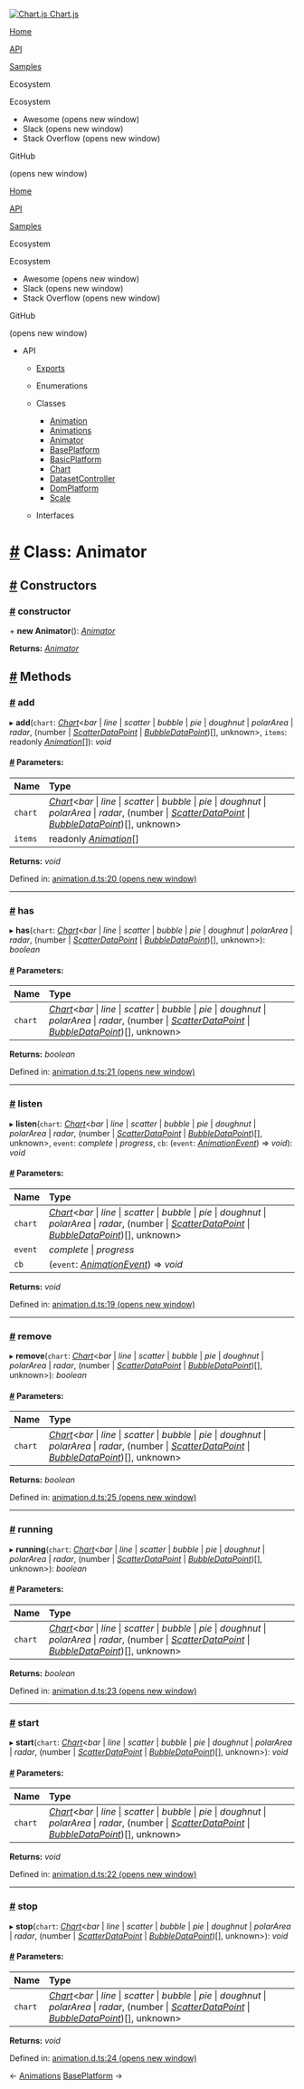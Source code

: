 <a href="/docs/3.2.0/" class="home-link router-link-active"><img src="/docs/3.2.0/favicon.ico" alt="Chart.js" class="logo" /> <span class="site-name can-hide">Chart.js</span></a>

<a href="/docs/3.2.0/" class="nav-link">Home</a>

<a href="/docs/3.2.0/api/" class="nav-link router-link-active">API</a>

<a href="/docs/3.2.0/samples/" class="nav-link">Samples</a>

<span class="title">Ecosystem</span> <span class="arrow down"></span>

<span class="title">Ecosystem</span> <span class="arrow right"></span>

-   Awesome
    <span class="sr-only">(opens new window)</span>
-   Slack
    <span class="sr-only">(opens new window)</span>
-   Stack Overflow
    <span class="sr-only">(opens new window)</span>

GitHub

<span class="sr-only">(opens new window)</span>

<a href="/docs/3.2.0/" class="nav-link">Home</a>

<a href="/docs/3.2.0/api/" class="nav-link router-link-active">API</a>

<a href="/docs/3.2.0/samples/" class="nav-link">Samples</a>

<span class="title">Ecosystem</span> <span class="arrow down"></span>

<span class="title">Ecosystem</span> <span class="arrow right"></span>

-   Awesome
    <span class="sr-only">(opens new window)</span>
-   Slack
    <span class="sr-only">(opens new window)</span>
-   Stack Overflow
    <span class="sr-only">(opens new window)</span>

GitHub

<span class="sr-only">(opens new window)</span>

-   API <span class="arrow down"></span>

    -   <a href="/docs/3.2.0/api/" class="sidebar-link">Exports</a>
    -   Enumerations <span class="arrow right"></span>

    -   Classes <span class="arrow down"></span>

        -   <a href="/docs/3.2.0/api/classes/animation.html" class="sidebar-link">Animation</a>
        -   <a href="/docs/3.2.0/api/classes/animations.html" class="sidebar-link">Animations</a>
        -   <a href="/docs/3.2.0/api/classes/animator.html" class="active sidebar-link">Animator</a>
        -   <a href="/docs/3.2.0/api/classes/baseplatform.html" class="sidebar-link">BasePlatform</a>
        -   <a href="/docs/3.2.0/api/classes/basicplatform.html" class="sidebar-link">BasicPlatform</a>
        -   <a href="/docs/3.2.0/api/classes/chart.html" class="sidebar-link">Chart</a>
        -   <a href="/docs/3.2.0/api/classes/datasetcontroller.html" class="sidebar-link">DatasetController</a>
        -   <a href="/docs/3.2.0/api/classes/domplatform.html" class="sidebar-link">DomPlatform</a>
        -   <a href="/docs/3.2.0/api/classes/scale.html" class="sidebar-link">Scale</a>

    -   Interfaces <span class="arrow right"></span>

<a href="#class-animator" class="header-anchor">#</a> Class: Animator
=====================================================================

<a href="#constructors" class="header-anchor">#</a> Constructors
----------------------------------------------------------------

### <a href="#constructor" class="header-anchor">#</a> constructor

\+ **new Animator**(): <a href="/docs/3.2.0/api/classes/animator.html" class="router-link-exact-active router-link-active"><em>Animator</em></a>

**Returns:** <a href="/docs/3.2.0/api/classes/animator.html" class="router-link-exact-active router-link-active"><em>Animator</em></a>

<a href="#methods" class="header-anchor">#</a> Methods
------------------------------------------------------

### <a href="#add" class="header-anchor">#</a> add

▸ **add**(`chart`: [*Chart*](/docs/3.2.0/api/classes/chart.html)&lt;*bar* | *line* | *scatter* | *bubble* | *pie* | *doughnut* | *polarArea* | *radar*, (number | [*ScatterDataPoint*](/docs/3.2.0/api/interfaces/scatterdatapoint.html) | [*BubbleDataPoint*](/docs/3.2.0/api/interfaces/bubbledatapoint.html))\[\], unknown&gt;, `items`: readonly [*Animation*](/docs/3.2.0/api/classes/animation.html)\[\]): *void*

#### <a href="#parameters" class="header-anchor">#</a> Parameters:

<table><thead><tr class="header"><th style="text-align: left;">Name</th><th style="text-align: left;">Type</th></tr></thead><tbody><tr class="odd"><td style="text-align: left;"><code>chart</code></td><td style="text-align: left;"><a href="/docs/3.2.0/api/classes/chart.html"><em>Chart</em></a>&lt;<em>bar</em> | <em>line</em> | <em>scatter</em> | <em>bubble</em> | <em>pie</em> | <em>doughnut</em> | <em>polarArea</em> | <em>radar</em>, (number | <a href="/docs/3.2.0/api/interfaces/scatterdatapoint.html"><em>ScatterDataPoint</em></a> | <a href="/docs/3.2.0/api/interfaces/bubbledatapoint.html"><em>BubbleDataPoint</em></a>)[], unknown&gt;</td></tr><tr class="even"><td style="text-align: left;"><code>items</code></td><td style="text-align: left;">readonly <a href="/docs/3.2.0/api/classes/animation.html"><em>Animation</em></a>[]</td></tr></tbody></table>

**Returns:** *void*

Defined in: [animation.d.ts:20 <span class="sr-only">(opens new window)</span>](https://github.com/chartjs/Chart.js/blob/0f1d07a/types/animation.d.ts#L20)

------------------------------------------------------------------------

### <a href="#has" class="header-anchor">#</a> has

▸ **has**(`chart`: [*Chart*](/docs/3.2.0/api/classes/chart.html)&lt;*bar* | *line* | *scatter* | *bubble* | *pie* | *doughnut* | *polarArea* | *radar*, (number | [*ScatterDataPoint*](/docs/3.2.0/api/interfaces/scatterdatapoint.html) | [*BubbleDataPoint*](/docs/3.2.0/api/interfaces/bubbledatapoint.html))\[\], unknown&gt;): *boolean*

#### <a href="#parameters-2" class="header-anchor">#</a> Parameters:

<table><thead><tr class="header"><th style="text-align: left;">Name</th><th style="text-align: left;">Type</th></tr></thead><tbody><tr class="odd"><td style="text-align: left;"><code>chart</code></td><td style="text-align: left;"><a href="/docs/3.2.0/api/classes/chart.html"><em>Chart</em></a>&lt;<em>bar</em> | <em>line</em> | <em>scatter</em> | <em>bubble</em> | <em>pie</em> | <em>doughnut</em> | <em>polarArea</em> | <em>radar</em>, (number | <a href="/docs/3.2.0/api/interfaces/scatterdatapoint.html"><em>ScatterDataPoint</em></a> | <a href="/docs/3.2.0/api/interfaces/bubbledatapoint.html"><em>BubbleDataPoint</em></a>)[], unknown&gt;</td></tr></tbody></table>

**Returns:** *boolean*

Defined in: [animation.d.ts:21 <span class="sr-only">(opens new window)</span>](https://github.com/chartjs/Chart.js/blob/0f1d07a/types/animation.d.ts#L21)

------------------------------------------------------------------------

### <a href="#listen" class="header-anchor">#</a> listen

▸ **listen**(`chart`: [*Chart*](/docs/3.2.0/api/classes/chart.html)&lt;*bar* | *line* | *scatter* | *bubble* | *pie* | *doughnut* | *polarArea* | *radar*, (number | [*ScatterDataPoint*](/docs/3.2.0/api/interfaces/scatterdatapoint.html) | [*BubbleDataPoint*](/docs/3.2.0/api/interfaces/bubbledatapoint.html))\[\], unknown&gt;, `event`: *complete* | *progress*, `cb`: (`event`: [*AnimationEvent*](/docs/3.2.0/api/interfaces/animationevent.html)) =&gt; *void*): *void*

#### <a href="#parameters-3" class="header-anchor">#</a> Parameters:

<table><thead><tr class="header"><th style="text-align: left;">Name</th><th style="text-align: left;">Type</th></tr></thead><tbody><tr class="odd"><td style="text-align: left;"><code>chart</code></td><td style="text-align: left;"><a href="/docs/3.2.0/api/classes/chart.html"><em>Chart</em></a>&lt;<em>bar</em> | <em>line</em> | <em>scatter</em> | <em>bubble</em> | <em>pie</em> | <em>doughnut</em> | <em>polarArea</em> | <em>radar</em>, (number | <a href="/docs/3.2.0/api/interfaces/scatterdatapoint.html"><em>ScatterDataPoint</em></a> | <a href="/docs/3.2.0/api/interfaces/bubbledatapoint.html"><em>BubbleDataPoint</em></a>)[], unknown&gt;</td></tr><tr class="even"><td style="text-align: left;"><code>event</code></td><td style="text-align: left;"><em>complete</em> | <em>progress</em></td></tr><tr class="odd"><td style="text-align: left;"><code>cb</code></td><td style="text-align: left;">(<code>event</code>: <a href="/docs/3.2.0/api/interfaces/animationevent.html"><em>AnimationEvent</em></a>) =&gt; <em>void</em></td></tr></tbody></table>

**Returns:** *void*

Defined in: [animation.d.ts:19 <span class="sr-only">(opens new window)</span>](https://github.com/chartjs/Chart.js/blob/0f1d07a/types/animation.d.ts#L19)

------------------------------------------------------------------------

### <a href="#remove" class="header-anchor">#</a> remove

▸ **remove**(`chart`: [*Chart*](/docs/3.2.0/api/classes/chart.html)&lt;*bar* | *line* | *scatter* | *bubble* | *pie* | *doughnut* | *polarArea* | *radar*, (number | [*ScatterDataPoint*](/docs/3.2.0/api/interfaces/scatterdatapoint.html) | [*BubbleDataPoint*](/docs/3.2.0/api/interfaces/bubbledatapoint.html))\[\], unknown&gt;): *boolean*

#### <a href="#parameters-4" class="header-anchor">#</a> Parameters:

<table><thead><tr class="header"><th style="text-align: left;">Name</th><th style="text-align: left;">Type</th></tr></thead><tbody><tr class="odd"><td style="text-align: left;"><code>chart</code></td><td style="text-align: left;"><a href="/docs/3.2.0/api/classes/chart.html"><em>Chart</em></a>&lt;<em>bar</em> | <em>line</em> | <em>scatter</em> | <em>bubble</em> | <em>pie</em> | <em>doughnut</em> | <em>polarArea</em> | <em>radar</em>, (number | <a href="/docs/3.2.0/api/interfaces/scatterdatapoint.html"><em>ScatterDataPoint</em></a> | <a href="/docs/3.2.0/api/interfaces/bubbledatapoint.html"><em>BubbleDataPoint</em></a>)[], unknown&gt;</td></tr></tbody></table>

**Returns:** *boolean*

Defined in: [animation.d.ts:25 <span class="sr-only">(opens new window)</span>](https://github.com/chartjs/Chart.js/blob/0f1d07a/types/animation.d.ts#L25)

------------------------------------------------------------------------

### <a href="#running" class="header-anchor">#</a> running

▸ **running**(`chart`: [*Chart*](/docs/3.2.0/api/classes/chart.html)&lt;*bar* | *line* | *scatter* | *bubble* | *pie* | *doughnut* | *polarArea* | *radar*, (number | [*ScatterDataPoint*](/docs/3.2.0/api/interfaces/scatterdatapoint.html) | [*BubbleDataPoint*](/docs/3.2.0/api/interfaces/bubbledatapoint.html))\[\], unknown&gt;): *boolean*

#### <a href="#parameters-5" class="header-anchor">#</a> Parameters:

<table><thead><tr class="header"><th style="text-align: left;">Name</th><th style="text-align: left;">Type</th></tr></thead><tbody><tr class="odd"><td style="text-align: left;"><code>chart</code></td><td style="text-align: left;"><a href="/docs/3.2.0/api/classes/chart.html"><em>Chart</em></a>&lt;<em>bar</em> | <em>line</em> | <em>scatter</em> | <em>bubble</em> | <em>pie</em> | <em>doughnut</em> | <em>polarArea</em> | <em>radar</em>, (number | <a href="/docs/3.2.0/api/interfaces/scatterdatapoint.html"><em>ScatterDataPoint</em></a> | <a href="/docs/3.2.0/api/interfaces/bubbledatapoint.html"><em>BubbleDataPoint</em></a>)[], unknown&gt;</td></tr></tbody></table>

**Returns:** *boolean*

Defined in: [animation.d.ts:23 <span class="sr-only">(opens new window)</span>](https://github.com/chartjs/Chart.js/blob/0f1d07a/types/animation.d.ts#L23)

------------------------------------------------------------------------

### <a href="#start" class="header-anchor">#</a> start

▸ **start**(`chart`: [*Chart*](/docs/3.2.0/api/classes/chart.html)&lt;*bar* | *line* | *scatter* | *bubble* | *pie* | *doughnut* | *polarArea* | *radar*, (number | [*ScatterDataPoint*](/docs/3.2.0/api/interfaces/scatterdatapoint.html) | [*BubbleDataPoint*](/docs/3.2.0/api/interfaces/bubbledatapoint.html))\[\], unknown&gt;): *void*

#### <a href="#parameters-6" class="header-anchor">#</a> Parameters:

<table><thead><tr class="header"><th style="text-align: left;">Name</th><th style="text-align: left;">Type</th></tr></thead><tbody><tr class="odd"><td style="text-align: left;"><code>chart</code></td><td style="text-align: left;"><a href="/docs/3.2.0/api/classes/chart.html"><em>Chart</em></a>&lt;<em>bar</em> | <em>line</em> | <em>scatter</em> | <em>bubble</em> | <em>pie</em> | <em>doughnut</em> | <em>polarArea</em> | <em>radar</em>, (number | <a href="/docs/3.2.0/api/interfaces/scatterdatapoint.html"><em>ScatterDataPoint</em></a> | <a href="/docs/3.2.0/api/interfaces/bubbledatapoint.html"><em>BubbleDataPoint</em></a>)[], unknown&gt;</td></tr></tbody></table>

**Returns:** *void*

Defined in: [animation.d.ts:22 <span class="sr-only">(opens new window)</span>](https://github.com/chartjs/Chart.js/blob/0f1d07a/types/animation.d.ts#L22)

------------------------------------------------------------------------

### <a href="#stop" class="header-anchor">#</a> stop

▸ **stop**(`chart`: [*Chart*](/docs/3.2.0/api/classes/chart.html)&lt;*bar* | *line* | *scatter* | *bubble* | *pie* | *doughnut* | *polarArea* | *radar*, (number | [*ScatterDataPoint*](/docs/3.2.0/api/interfaces/scatterdatapoint.html) | [*BubbleDataPoint*](/docs/3.2.0/api/interfaces/bubbledatapoint.html))\[\], unknown&gt;): *void*

#### <a href="#parameters-7" class="header-anchor">#</a> Parameters:

<table><thead><tr class="header"><th style="text-align: left;">Name</th><th style="text-align: left;">Type</th></tr></thead><tbody><tr class="odd"><td style="text-align: left;"><code>chart</code></td><td style="text-align: left;"><a href="/docs/3.2.0/api/classes/chart.html"><em>Chart</em></a>&lt;<em>bar</em> | <em>line</em> | <em>scatter</em> | <em>bubble</em> | <em>pie</em> | <em>doughnut</em> | <em>polarArea</em> | <em>radar</em>, (number | <a href="/docs/3.2.0/api/interfaces/scatterdatapoint.html"><em>ScatterDataPoint</em></a> | <a href="/docs/3.2.0/api/interfaces/bubbledatapoint.html"><em>BubbleDataPoint</em></a>)[], unknown&gt;</td></tr></tbody></table>

**Returns:** *void*

Defined in: [animation.d.ts:24 <span class="sr-only">(opens new window)</span>](https://github.com/chartjs/Chart.js/blob/0f1d07a/types/animation.d.ts#L24)

<span class="prev"> ← <a href="/docs/3.2.0/api/classes/animations.html" class="prev">Animations</a> </span> <span class="next"> [BasePlatform](/docs/3.2.0/api/classes/baseplatform.html) → </span>
